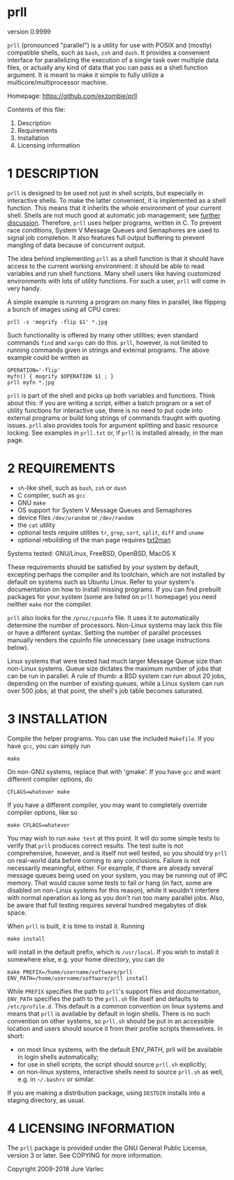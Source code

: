 # prll
version 0.9999

`prll` (pronounced "parallel") is a utility for use with POSIX and
(mostly) compatible shells, such as `bash`, `zsh` and `dash`. It provides a
convenient interface for parallelizing the execution of a single task
over multiple data files, or actually any kind of data that you can
pass as a shell function argument. It is meant to make it simple to
fully utilize a multicore/multiprocessor machine.

Homepage: https://github.com/exzombie/prll


Contents of this file:

  1. Description
  2. Requirements
  3. Installation
  4. Licensing information


# 1 DESCRIPTION

`prll` is designed to be used not just in shell scripts, but especially
in interactive shells. To make the latter convenient, it is
implemented as a shell function. This means that it inherits the whole
environment of your current shell. Shells are not much good at
automatic job management; see
[further discussion](http://prll.sourceforge.net/shell_parallel.html).
Therefore, `prll` uses helper programs, written in C. To prevent race
conditions, System V Message Queues and Semaphores are used to signal
job completion. It also features full output buffering to prevent
mangling of data because of concurrent output.

The idea behind implementing `prll` as a shell function is that it
should have access to the current working environment: it should be
able to read variables and run shell functions. Many shell users like
having customized environments with lots of utility functions. For
such a user, `prll` will come in very handy.

A simple example is running a program on many files in parallel, like flipping
a bunch of images using all CPU cores:
```
prll -s 'mogrify -flip $1' *.jpg
```
Such functionality is offered by many other utilities; even standard commands
`find` and `xargs` can do this. `prll`, however, is not limited to running
commands given in strings and external programs. The above example could be
written as
```
OPERATION='-flip'
myfn() { mogrify $OPERATION $1 ; }
prll myfn *.jpg
```
`prll` is part of the shell and picks up both variables and functions. Think
about this: if you are writing a script, either a batch program or a set of
utility functions for interactive use, there is no need to put code into
external programs or build long strings of commands fraught with quoting
issues. `prll` also provides tools for argument splitting and basic resource
locking. See examples in `prll.txt` or, if `prll` is installed already, in the
man page.


# 2 REQUIREMENTS

- `sh`-like shell, such as `bash`, `zsh` or `dash`
- C compiler, such as `gcc`
- GNU `make`
- OS support for System V Message Queues and Semaphores
- device files `/dev/urandom` or `/dev/random`
- the `cat` utility
- optional tests require utilites `tr`, `grep`, `sort`, `split`, `diff` and `uname`
- optional rebuilding of the man page requires [txt2man](http://mvertes.free.fr/)

Systems tested: GNU/Linux, FreeBSD, OpenBSD, MacOS X

These requirements should be satisfied by your system by default,
excepting perhaps the compiler and its toolchain, which are not
installed by default on systems such as Ubuntu Linux. Refer to your
system's documentation on how to install missing programs. If you can
find prebuilt packages for your system (some are listed on `prll`
homepage) you need neither `make` nor the compiler.

`prll` also looks for the `/proc/cpuinfo` file. It uses it to
automatically determine the number of processors. Non-Linux systems
may lack this file or have a different syntax. Setting the number of
parallel processes manually renders the cpuinfo file unnecessary (see
usage instructions below).

Linux systems that were tested had much larger Message Queue size than
non-Linux systems. Queue size dictates the maximum number of jobs that
can be run in parallel. A rule of thumb: a BSD system can run about 20
jobs, depending on the number of existing queues, while a Linux system
can run over 500 jobs; at that point, the shell's job table becomes
saturated.


# 3 INSTALLATION

Compile the helper programs. You can use the included `Makefile`. If you
have `gcc`, you can simply run
```
make
```

On non-GNU systems, replace that with 'gmake'.
If you have `gcc` and want different compiler options, do
```
CFLAGS=whatever make
```

If you have a different compiler, you may want to completely override
compiler options, like so
```
make CFLAGS=whatever
```

You may wish to run `make test` at this point. It will do some simple
tests to verify that `prll` produces correct results. The test suite is
not comprehensive, however, and is itself not well tested, so you
should try `prll` on real-world data before coming to any
conclusions. Failure is not necessarily meaningful, either. For
example, if there are already several message queues being used on
your system, you may be running out of IPC memory. That would cause
some tests to fail or hang (in fact, some are disabled on non-Linux
systems for this reason), while it wouldn't interfere with normal
operation as long as you don't run too many parallel jobs. Also, be
aware that full testing requires several hundred megabytes of disk
space.

When `prll` is built, it is time to install it. Running
```
make install
```
will install in the default prefix, which is `/usr/local`. If you wish
to install it somewhere else, e.g. your home directory, you can do
```
make PREFIX=/home/username/software/prll ENV_PATH=/home/username/software/prll install
```
While `PREFIX` specifies the path to `prll`'s support files and
documentation, `ENV_PATH` specifies the path to the `prll.sh` file
itself and defaults to `/etc/profile.d`. This default is a common
convention on linux systems and means that `prll` is available by
default in login shells. There is no such convention on other systems,
so `prll.sh` should be put in an accessible location and users should
source it from their profile scripts themselves. In short:

  - on most linux systems, with the default ENV_PATH, prll will be
    available in login shells automatically;
  - for use in shell scripts, the script should source `prll.sh`
    explicitly;
  - on non-linux systems, interactive shells need to source
    `prll.sh` as well, e.g. in `~/.bashrc` or similar.

If you are making a distribution package, using `DESTDIR` installs
into a staging directory, as usual.


# 4 LICENSING INFORMATION

The `prll` package is provided under the GNU General Public
License, version 3 or later. See COPYING for more information.

Copyright 2009-2018 Jure Varlec
